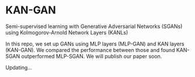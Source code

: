 # KAN-GAN
Semi-supervised learning with Generative Adversarial Networks (SGANs) using Kolmogorov-Arnold Network Layers (KANLs)

In this repo, we set up GANs using MLP layers (MLP-GAN) and KAN layers (KAN-GAN). We compared the performance between those and found KAN-SGAN outperformed MLP-SGAN. We will publish our paper soon.

Updating...
